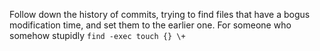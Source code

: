 Follow down the history of commits, trying to find files that have a bogus modification time, and set them to the earlier one. For someone who somehow stupidly `find -exec touch {} \+`
